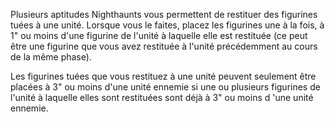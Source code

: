 Plusieurs aptitudes Nighthaunts vous permettent de restituer des figurines tuées à une unité. Lorsque vous le faites, placez les figurines une à la fois, à 1" ou moins d'une figurine de l'unité à laquelle elle est restituée (ce peut être une figurine que vous avez restituée à l'unité précédemment au cours de la même phase). 

Les figurines tuées que vous restituez à une unité peuvent seulement être placées à 3" ou moins d'une unité ennemie si une ou plusieurs figurines de l'unité à laquelle elles sont restituées sont déjà à 3" ou moins d 'une unité ennemie.